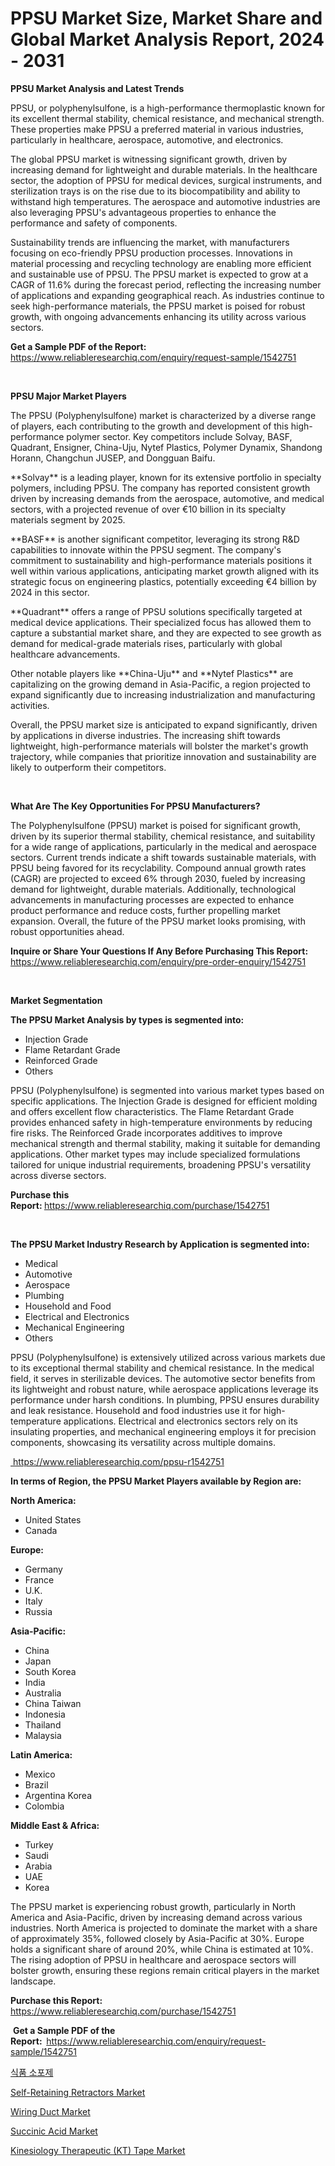 <p><h1>PPSU Market Size, Market Share and Global Market Analysis Report, 2024 - 2031</h1></p><p><strong>PPSU Market Analysis and Latest Trends</strong></p>
<p><p>PPSU, or polyphenylsulfone, is a high-performance thermoplastic known for its excellent thermal stability, chemical resistance, and mechanical strength. These properties make PPSU a preferred material in various industries, particularly in healthcare, aerospace, automotive, and electronics. </p><p>The global PPSU market is witnessing significant growth, driven by increasing demand for lightweight and durable materials. In the healthcare sector, the adoption of PPSU for medical devices, surgical instruments, and sterilization trays is on the rise due to its biocompatibility and ability to withstand high temperatures. The aerospace and automotive industries are also leveraging PPSU's advantageous properties to enhance the performance and safety of components.</p><p>Sustainability trends are influencing the market, with manufacturers focusing on eco-friendly PPSU production processes. Innovations in material processing and recycling technology are enabling more efficient and sustainable use of PPSU. The PPSU market is expected to grow at a CAGR of 11.6% during the forecast period, reflecting the increasing number of applications and expanding geographical reach. As industries continue to seek high-performance materials, the PPSU market is poised for robust growth, with ongoing advancements enhancing its utility across various sectors.</p></p>
<p><strong>Get a Sample PDF of the Report:&nbsp;</strong> <a href="https://www.reliableresearchiq.com/enquiry/request-sample/1542751?utm_campaign=99&utm_medium=2&utm_source=Github&utm_content=ia&utm_term=09112024&utm_id=ppsu">https://www.reliableresearchiq.com/enquiry/request-sample/1542751</a></p>
<p>&nbsp;</p>
<p><strong>PPSU Major Market Players</strong></p>
<p><p>The PPSU (Polyphenylsulfone) market is characterized by a diverse range of players, each contributing to the growth and development of this high-performance polymer sector. Key competitors include Solvay, BASF, Quadrant, Ensigner, China-Uju, Nytef Plastics, Polymer Dynamix, Shandong Horann, Changchun JUSEP, and Dongguan Baifu.</p><p>**Solvay** is a leading player, known for its extensive portfolio in specialty polymers, including PPSU. The company has reported consistent growth driven by increasing demands from the aerospace, automotive, and medical sectors, with a projected revenue of over €10 billion in its specialty materials segment by 2025.</p><p>**BASF** is another significant competitor, leveraging its strong R&D capabilities to innovate within the PPSU segment. The company's commitment to sustainability and high-performance materials positions it well within various applications, anticipating market growth aligned with its strategic focus on engineering plastics, potentially exceeding €4 billion by 2024 in this sector.</p><p>**Quadrant** offers a range of PPSU solutions specifically targeted at medical device applications. Their specialized focus has allowed them to capture a substantial market share, and they are expected to see growth as demand for medical-grade materials rises, particularly with global healthcare advancements.</p><p>Other notable players like **China-Uju** and **Nytef Plastics** are capitalizing on the growing demand in Asia-Pacific, a region projected to expand significantly due to increasing industrialization and manufacturing activities. </p><p>Overall, the PPSU market size is anticipated to expand significantly, driven by applications in diverse industries. The increasing shift towards lightweight, high-performance materials will bolster the market's growth trajectory, while companies that prioritize innovation and sustainability are likely to outperform their competitors.</p></p>
<p>&nbsp;</p>
<p><strong>What Are The Key Opportunities For PPSU Manufacturers?</strong></p>
<p><p>The Polyphenylsulfone (PPSU) market is poised for significant growth, driven by its superior thermal stability, chemical resistance, and suitability for a wide range of applications, particularly in the medical and aerospace sectors. Current trends indicate a shift towards sustainable materials, with PPSU being favored for its recyclability. Compound annual growth rates (CAGR) are projected to exceed 6% through 2030, fueled by increasing demand for lightweight, durable materials. Additionally, technological advancements in manufacturing processes are expected to enhance product performance and reduce costs, further propelling market expansion. Overall, the future of the PPSU market looks promising, with robust opportunities ahead.</p></p>
<p><strong>Inquire or Share Your Questions If Any Before Purchasing This Report:</strong> <a href="https://www.reliableresearchiq.com/enquiry/pre-order-enquiry/1542751?utm_campaign=99&utm_medium=2&utm_source=Github&utm_content=ia&utm_term=09112024&utm_id=ppsu">https://www.reliableresearchiq.com/enquiry/pre-order-enquiry/1542751</a></p>
<p>&nbsp;</p>
<p><strong>Market Segmentation</strong></p>
<p><strong>The PPSU Market Analysis by types is segmented into:</strong></p>
<p><ul><li>Injection Grade</li><li>Flame Retardant Grade</li><li>Reinforced Grade</li><li>Others</li></ul></p>
<p><p>PPSU (Polyphenylsulfone) is segmented into various market types based on specific applications. The Injection Grade is designed for efficient molding and offers excellent flow characteristics. The Flame Retardant Grade provides enhanced safety in high-temperature environments by reducing fire risks. The Reinforced Grade incorporates additives to improve mechanical strength and thermal stability, making it suitable for demanding applications. Other market types may include specialized formulations tailored for unique industrial requirements, broadening PPSU's versatility across diverse sectors.</p></p>
<p><strong>Purchase this Report:&nbsp;</strong><a href="https://www.reliableresearchiq.com/purchase/1542751?utm_campaign=99&utm_medium=2&utm_source=Github&utm_content=ia&utm_term=09112024&utm_id=ppsu">https://www.reliableresearchiq.com/purchase/1542751</a></p>
<p>&nbsp;</p>
<p><strong>The PPSU Market Industry Research by Application is segmented into:</strong></p>
<p><ul><li>Medical</li><li>Automotive</li><li>Aerospace</li><li>Plumbing</li><li>Household and Food</li><li>Electrical and Electronics</li><li>Mechanical Engineering</li><li>Others</li></ul></p>
<p><p>PPSU (Polyphenylsulfone) is extensively utilized across various markets due to its exceptional thermal stability and chemical resistance. In the medical field, it serves in sterilizable devices. The automotive sector benefits from its lightweight and robust nature, while aerospace applications leverage its performance under harsh conditions. In plumbing, PPSU ensures durability and leak resistance. Household and food industries use it for high-temperature applications. Electrical and electronics sectors rely on its insulating properties, and mechanical engineering employs it for precision components, showcasing its versatility across multiple domains.</p></p>
<p><a href="https://www.reliableresearchiq.com/ppsu-r1542751?utm_campaign=99&utm_medium=2&utm_source=Github&utm_content=ia&utm_term=09112024&utm_id=ppsu">&nbsp;https://www.reliableresearchiq.com/ppsu-r1542751</a></p>
<p><strong>In terms of Region, the PPSU Market Players available by Region are:</strong></p>
<p>
    <p> <strong> North America: </strong>
        <ul>
            <li>United States</li>
            <li>Canada</li>
        </ul>
        </p> 
    <p> <strong> Europe: </strong>
        <ul>
            <li>Germany</li>
            <li>France</li>
            <li>U.K.</li>
            <li>Italy</li>
            <li>Russia</li>
        </ul>
        </p> 
    <p> <strong> Asia-Pacific: </strong>
        <ul>
            <li>China</li>
            <li>Japan</li>
            <li>South Korea</li>
            <li>India</li>
            <li>Australia</li>
            <li>China Taiwan</li>
            <li>Indonesia</li>
            <li>Thailand</li>
            <li>Malaysia</li>
        </ul>
        </p> 
    <p> <strong> Latin America: </strong>
        <ul>
            <li>Mexico</li>
            <li>Brazil</li>
            <li>Argentina Korea</li>
            <li>Colombia</li>
        </ul>
        </p> 
    <p> <strong> Middle East & Africa: </strong>
        <ul>
            <li>Turkey</li>
            <li>Saudi</li>
            <li>Arabia</li>
            <li>UAE</li>
            <li>Korea</li>
        </ul>
    </p>
    </p>
<p><p>The PPSU market is experiencing robust growth, particularly in North America and Asia-Pacific, driven by increasing demand across various industries. North America is projected to dominate the market with a share of approximately 35%, followed closely by Asia-Pacific at 30%. Europe holds a significant share of around 20%, while China is estimated at 10%. The rising adoption of PPSU in healthcare and aerospace sectors will bolster growth, ensuring these regions remain critical players in the market landscape.</p></p>
<p><strong>Purchase this Report: </strong><a href="https://www.reliableresearchiq.com/purchase/1542751?utm_campaign=99&utm_medium=2&utm_source=Github&utm_content=ia&utm_term=09112024&utm_id=ppsu">https://www.reliableresearchiq.com/purchase/1542751</a></p>
<p>&nbsp;<strong>Get a Sample PDF of the Report:&nbsp;&nbsp;</strong><a href="https://www.reliableresearchiq.com/enquiry/request-sample/1542751?utm_campaign=99&utm_medium=2&utm_source=Github&utm_content=ia&utm_term=09112024&utm_id=ppsu">https://www.reliableresearchiq.com/enquiry/request-sample/1542751</a></p>
<p><strong></strong></p>
<p><p><a href="https://github.com/sougarounis/Market-Research-Report-List-6/blob/main/875750122843.md?utm_campaign=99&utm_medium=2&utm_source=Github&utm_content=ia&utm_term=09112024&utm_id=ppsu">식품 소포제</a></p><p><a href="https://issuu.com/reportprime-2/docs/self-retaining-retractors-market-si_8f30d1f90e4b7e?utm_campaign=99&utm_medium=2&utm_source=Github&utm_content=ia&utm_term=09112024&utm_id=ppsu">Self-Retaining Retractors Market</a></p><p><a href="https://github.com/danyelltzmol/Market-Research-Report-List-1/blob/main/wiring-duct-market.md?utm_campaign=99&utm_medium=2&utm_source=Github&utm_content=ia&utm_term=09112024&utm_id=ppsu">Wiring Duct Market</a></p><p><a href="https://github.com/shebaharrifx/Market-Research-Report-List-1/blob/main/succinic-acid-market.md?utm_campaign=99&utm_medium=2&utm_source=Github&utm_content=ia&utm_term=09112024&utm_id=ppsu">Succinic Acid Market</a></p><p><a href="https://issuu.com/reportprime-2/docs/kinesiology-therapeutic-kt-tape-mar_6f42ff25c7ef0c?utm_campaign=99&utm_medium=2&utm_source=Github&utm_content=ia&utm_term=09112024&utm_id=ppsu">Kinesiology Therapeutic (KT) Tape Market</a></p></p>
